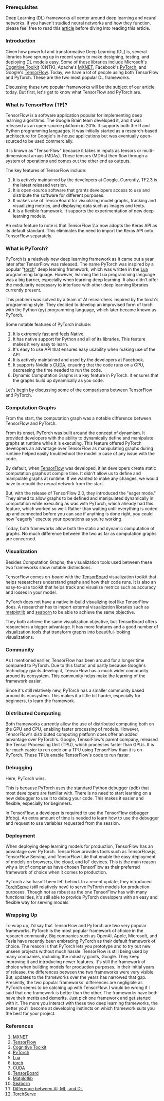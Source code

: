 ### Prerequisites

Deep Learning (DL) frameworks all center around deep learning and neural networks. If you haven't studied neural networks and how they function, please feel free to read this [article](https://www.section.io/engineering-education/differences-between-artificial-intelligence-machine-learning-and-deep-learning/) before diving into reading this article. 

### Introduction

Given how powerful and transformative Deep Learning (DL) is, several libraries have sprung up in recent years to make designing, testing, and deploying DL models easy. Some of these libraries include Microsoft's [Cognitive Toolkit](https://docs.microsoft.com/en-us/cognitive-toolkit/) (CNTK), Apache's [MXNET](https://mxnet.apache.org/versions/1.7.0/), Facebook's [PyTorch](https://pytorch.org/), and Google's [TensorFlow](https://www.tensorflow.org/). 
Today, we have a lot of people using both TensorFlow and PyTorch. These are the two most popular DL frameworks. 

Discussing these two popular frameworks will be the subject of our article today. But first, let's get to know what TensorFlow and PyTorch are.

### What is TensorFlow (TF)?

TensorFlow is a software application popular for implementing deep learning algorithms. The Google Brain team developed it, and it was released as an open-source platform in 2015. It supports both the R and Python programming languages. It was initially started as a research-based architecture for Google's in-house applications but was eventually open-sourced to be used commercially.

It is known as "TensorFlow" because it takes in inputs as tensors or multi-dimensional arrays (MDAs). These tensors (MDAs) then flow through a system of operations and comes out the other end as outputs.

The key features of TensorFlow include:

1. It is actively maintained by the developers at Google. Currently, TF2.3 is the latest released version.
2. It is open-source software that grants developers access to use and distribute the software for different purposes.
3. It makes use of TensorBoard for visualizing model graphs, tracking and visualizing metrics, and displaying data such as images and texts.
4. It is a flexible framework. It supports the experimentation of new deep learning models.

An extra feature to note is that TensorFlow 2.x now adopts the Keras API as its default standard. This eliminates the need to import the Keras API onto TensorFlow separately.

### What is PyTorch?

PyTorch is a relatively new deep learning framework as it came out a year later after TensorFlow was released. The name PyTorch was inspired by a popular "[torch](http://torch.ch/)" deep learning framework, which was written in the [Lua](https://www.lua.org/) programming language. However, learning the Lua programming language was a big barrier, especially when learning deep learning. It also didn't offer the modularity necessary to interface with other deep learning libraries currently present. 

This problem was solved by a team of AI researchers inspired by the torch's programming style. They decided to develop an improvised form of torch with the Python (py) programming language, which later became known as PyTorch. 

Some notable features of PyTorch include:

1. It is extremely fast and feels Native.
2. It has native support for Python and all of its libraries. This feature makes it very easy to learn. 
3. It's easy to use API that ensures easy usability when making use of the API.
4. It is actively maintained and used by the developers at Facebook.
5. It supports Nvidia's [CUDA](https://en.wikipedia.org/wiki/CUDA), ensuring that the code runs on a GPU, decreasing the time needed to run the code.
6. Dynamic Computation Graphs is a key feature in PyTorch. It ensures that the graphs build up dynamically as you code.

Let's begin by discussing some of the comparisons between TensorFlow and PyTorch. 

### Computation Graphs

From the start, the computation graph was a notable difference between TensorFlow and PyTorch.

From its onset, PyTorch was built around the concept of dynamism. It provided developers with the ability to dynamically define and manipulate graphs at runtime while it is executing. This feature offered PyTorch developers an advantage over TensorFlow as manipulating graphs during runtime helped easily troubleshoot the model in case of any issue with the code.

By default, when [TensorFlow](https://www.tensorflow.org/) was developed, it let developers create static computation graphs at compile time. It didn't allow us to define and manipulate graphs at runtime. If we wanted to make any changes, we would have to rebuild the neural network from the start. 

But, with the release of TensorFlow 2.0, they introduced the "eager mode." They aimed to allow graphs to be defined and manipulated dynamically in computation while executing as was with PyTorch, which already had this feature, which worked so well. Rather than waiting until everything is coded up and connected before you can see if anything is done right, you could now "eagerly" execute your operations as you're working. 

Today, both frameworks allow both the static and dynamic computation of graphs. No much difference between the two as far as computation graphs are concerned. 

### Visualization

Besides Computation Graphs, the visualization tools used between these two frameworks show notable distinctions.

TensorFlow comes on-board with the [TensorBoard](https://www.tensorflow.org/tensorboard) visualization toolkit that helps researchers understand graphs and how their code runs. It is also an easy-to-use toolkit that helps track and visualize metrics such as accuracy and losses in your model. 

PyTorch does not have a native in-build visualizing tool like TensorFlow does. A researcher has to import external visualization libraries such as [matplotlib](https://matplotlib.org/) and [seaborn](https://seaborn.pydata.org/) to be able to achieve the same objective.

They both achieve the same visualization objective, but TensorBoard offers researchers a bigger advantage. It has more features and a good number of visualization tools that transform graphs into beautiful-looking visualizations.

### Community

As I mentioned earlier, TensorFlow has been around for a longer time compared to PyTorch. Due to this factor, and partly because Google's technology giants develop it, TensorFlow has a much wider community around its ecosystem. This community helps make the learning of the framework easier.

Since it's still relatively new, PyTorch has a smaller community based around its ecosystem. This makes it a little bit harder, especially for beginners, to learn the framework. 

### Distributed Computing

Both frameworks currently allow the use of distributed computing both on the GPU and CPU, enabling faster processing of models.
However, TensorFlow's distributed computing platform does offer an added advantage over PyTorch's. Google, TensorFlow's parent company, released the Tensor Processing Unit (TPU), which processes faster than GPUs. It is far much easier to run code on a TPU using TensorFlow than it is on PyTorch. These TPUs enable TensorFlow's code to run faster. 

### Debugging

Here, PyTorch wins. 

This is because PyTorch uses the standard Python debugger (pdb) that most developers are familiar with. There is no need to start learning on a new debugger to use it to debug your code. This makes it easier and flexible, especially for beginners.

In TensorFlow, a developer is required to use the TensorFlow debugger (tfdbg). An extra amount of time is needed to learn how to use the debugger and request to use variables requested from the session. 

### Deployment

When deploying deep learning models for production, TensorFlow has an advantage over PyTorch. TensorFlow provides tools such as TensorFlow.js, TensorFlow Serving, and TensorFlow Lite that enable the easy deployment of models on browsers, the cloud, and IoT devices. This is the main reason why a lot of companies have chosen TensorFlow as their preferred framework of choice when it comes to production.

PyTorch also hasn't been left behind. In a recent update, they introduced [TorchServe](https://github.com/pytorch/serve) (still relatively new) to serve PyTorch models for production purposes. Though not as robust as the one TensorFlow has with many functionalities, it's still able to provide PyTorch developers with an easy and flexible way for serving models. 

### Wrapping Up

To wrap up, I'd say that TensorFlow and PyTorch are two very popular frameworks. PyTorch is the most popular framework of choice in the research community. Big companies such as OpenAI, Apple, Microsoft, and Tesla have recently been embracing PyTorch as their default framework of choice. The reason is that PyTorch lets you prototype and to try out new unseen projects without much hassle. 
TensorFlow is still being used by many companies, including the industry giants, Google. They keep improving it and introducing newer features. It's still the framework of choice when building models for production purposes.
In their initial years of release, the differences between the two frameworks were very visible. But, updates to the frameworks over the years has narrowed that gap. Presently, the two popular frameworks' differences are negligible as PyTorch seems to be catching up with TensorFlow. 
I would be wrong if I said that one framework is better than the other. The frameworks have both have their merits and demerits. Just pick one framework and get started with it. The more you interact with these two deep learning frameworks, the better you'll become at developing instincts on which framework suits you the best for your project.

### References

1.  [MXNET](https://mxnet.apache.org/versions/1.7.0/)
2.  [TensorFlow](https://www.tensorflow.org/) 
3.  [Cognitive Toolkit](https://docs.microsoft.com/en-us/cognitive-toolkit/) 
4.  [PyTorch](https://pytorch.org/) 
5.  [Lua](https://www.lua.org/) 
6.  [torch](http://torch.ch/)  
7.  [CUDA](https://en.wikipedia.org/wiki/CUDA) 
8.  [TensorBoard](https://www.tensorflow.org/tensorboard) 
9.  [Matplotlib](https://matplotlib.org/) 
10. [Seaborn](https://seaborn.pydata.org/) 
11. [Difference between AI, ML, and DL](https://www.section.io/engineering-education/differences-between-artificial-intelligence-machine-learning-and-deep-learning/) 
12. [TorchServe](https://github.com/pytorch/serve)   